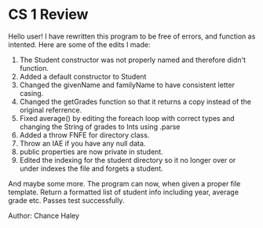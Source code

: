 # CS 1 Review

Hello user! I have rewritten this program to be free of errors, and function as intented. Here are some of the edits I made:
1. The Student constructor was not properly named and therefore didn't function.
2. Added a default constructor to Student
3. Changed the givenName and familyName to have consistent letter casing.
4. Changed the getGrades function so that it returns a copy instead of the original referrence.
5. Fixed average() by editing the foreach loop with correct types and changing the String of grades to Ints using .parse
6. Added a throw FNFE for directory class.
7. Throw an IAE if you have any null data.
8. public properties are now private in student.
9. Edited the indexing for the student directory so it no longer over or under indexes the file and forgets a student.

And maybe some more. The program can now, when given a proper file template. Return a formatted list of student info including year, average grade etc.
Passes test successfully.

Author: Chance Haley